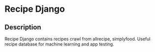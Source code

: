 Recipe Django
=============

Description 
-----------
Recipe Django contains recipes crawl from allrecipe, simplyfood. Useful recipe database for machine learning and app testing.


